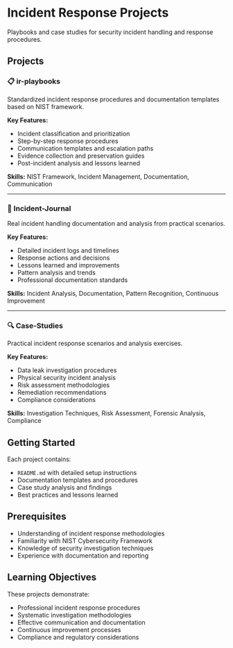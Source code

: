 # Incident Response Projects

Playbooks and case studies for security incident handling and response procedures.

## Projects

### 📋 ir-playbooks
Standardized incident response procedures and documentation templates based on NIST framework.

**Key Features:**
- Incident classification and prioritization
- Step-by-step response procedures
- Communication templates and escalation paths
- Evidence collection and preservation guides
- Post-incident analysis and lessons learned

**Skills:** NIST Framework, Incident Management, Documentation, Communication

---

### 📝 Incident-Journal
Real incident handling documentation and analysis from practical scenarios.

**Key Features:**
- Detailed incident logs and timelines
- Response actions and decisions
- Lessons learned and improvements
- Pattern analysis and trends
- Professional documentation standards

**Skills:** Incident Analysis, Documentation, Pattern Recognition, Continuous Improvement

---

### 🔍 Case-Studies
Practical incident response scenarios and analysis exercises.

**Key Features:**
- Data leak investigation procedures
- Physical security incident analysis
- Risk assessment methodologies
- Remediation recommendations
- Compliance considerations

**Skills:** Investigation Techniques, Risk Assessment, Forensic Analysis, Compliance

## Getting Started

Each project contains:
- `README.md` with detailed setup instructions
- Documentation templates and procedures
- Case study analysis and findings
- Best practices and lessons learned

## Prerequisites

- Understanding of incident response methodologies
- Familiarity with NIST Cybersecurity Framework
- Knowledge of security investigation techniques
- Experience with documentation and reporting

## Learning Objectives

These projects demonstrate:
- Professional incident response procedures
- Systematic investigation methodologies
- Effective communication and documentation
- Continuous improvement processes
- Compliance and regulatory considerations